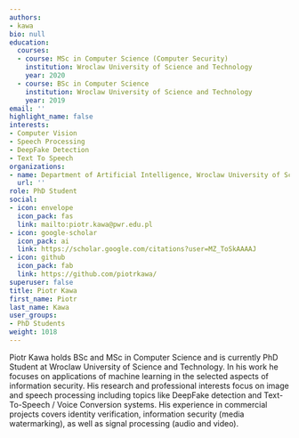 ```yaml
---
authors:
- kawa
bio: null
education:
  courses:
  - course: MSc in Computer Science (Computer Security)
    institution: Wroclaw University of Science and Technology
    year: 2020
  - course: BSc in Computer Science
    institution: Wroclaw University of Science and Technology
    year: 2019
email: ''
highlight_name: false
interests:
- Computer Vision
- Speech Processing
- DeepFake Detection
- Text To Speech
organizations:
- name: Department of Artificial Intelligence, Wroclaw University of Science and Technology
  url: ''
role: PhD Student
social:
- icon: envelope
  icon_pack: fas
  link: mailto:piotr.kawa@pwr.edu.pl
- icon: google-scholar
  icon_pack: ai
  link: https://scholar.google.com/citations?user=MZ_ToSkAAAAJ
- icon: github
  icon_pack: fab
  link: https://github.com/piotrkawa/
superuser: false
title: Piotr Kawa
first_name: Piotr
last_name: Kawa
user_groups:
- PhD Students
weight: 1018
---
```

Piotr Kawa holds BSc and MSc in Computer Science and is currently PhD Student at Wroclaw University of Science and Technology. In his work he focuses on applications of machine learning in the selected aspects of information security. His research and professional interests focus on image and speech processing including topics like DeepFake detection and Text-To-Speech / Voice Conversion systems. His experience in commercial projects covers identity verification, information security (media watermarking), as well as signal processing (audio and video).

